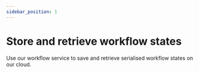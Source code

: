 ```yaml
---
sidebar_position: 1
---
```


# Store and retrieve workflow states
Use our workflow service to save and retrieve serialised workflow states on our cloud.

